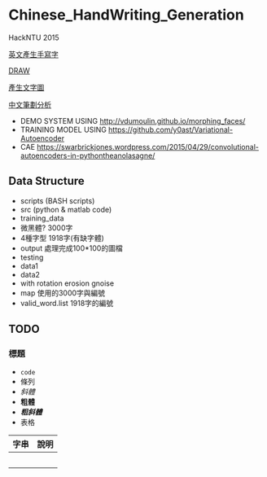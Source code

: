 # Chinese_HandWriting_Generation

HackNTU 2015

[英文產生手寫字](http://www.cs.toronto.edu/~graves/handwriting.html)

[DRAW](http://jmlr.org/proceedings/papers/v37/gregor15.pdf)

[產生文字圖](http://coolcd.blogspot.tw/2010/01/imagemagick.html)

[中文筆劃分析](http://tm.itc.ntnu.edu.tw/CNLP/?q=node/5)

- DEMO SYSTEM USING http://vdumoulin.github.io/morphing_faces/
- TRAINING MODEL USING https://github.com/y0ast/Variational-Autoencoder
- CAE https://swarbrickjones.wordpress.com/2015/04/29/convolutional-autoencoders-in-pythontheanolasagne/


## Data Structure
 - scripts (BASH scripts)
 - src (python & matlab code)
 - training_data
  - 微黑體? 3000字
  - 4種字型 1918字(有缺字體)
  - output 處理完成100*100的圖檔
 - testing
  - data1
  - data2
  - with rotation erosion gnoise
 - map  使用的3000字與編號
 - valid_word.list 1918字的編號

## TODO
 

### 標題
- `code`
- 條列
- *斜體*
- **粗體**
- ***粗斜體***
- 表格

|   字串  |    說明    |
|:-------:|:-----------|
|   |  |
|       |  |
|   |  |
|       |  |
|  |  |

